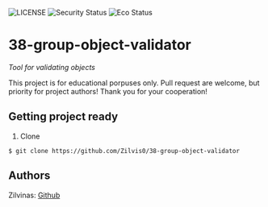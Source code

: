 ![LICENSE](https://img.shields.io/badge/license-MIT-blue.svg?style=flat-square)
![Security Status](https://img.shields.io/security-headers?label=Security&url=https%3A%2F%2Fgithub.com&style=flat-square)
![Eco Status](https://img.shields.io/badge/ECO-Friendly-green.svg)

# 38-group-object-validator
 
_Tool for validating objects_

This project is for educational porpuses only. Pull request are welcome, but priority for project authors! Thank you for your cooperation!

## Getting project ready

1. Clone

```
$ git clone https://github.com/Zilvis0/38-group-object-validator
```

## Authors

Zilvinas: [Github](https://github.com/Zilvis0)
